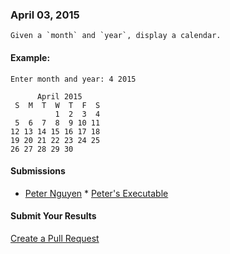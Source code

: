 ### April 03, 2015
	
	Given a `month` and `year`, display a calendar.

#### Example:

```
Enter month and year: 4 2015

      April 2015
 S  M  T  W  T  F  S 
          1  2  3  4
 5  6  7  8  9 10 11
12 13 14 15 16 17 18
19 20 21 22 23 24 25
26 27 28 29 30
```

#### Submissions
  * [Peter Nguyen](https://github.com/PeterFelixNguyen/CalendarFun)
		* [Peter's Executable](https://s3-us-west-2.amazonaws.com/aicsc/CalendarFunPeterNguyen.jar)
		
#### Submit Your Results
[Create a Pull Request](https://github.com/AICSC/Coding-Challenges/new/master/2015/04-03/)
